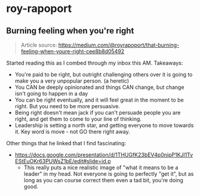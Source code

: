 # roy-rapoport


## Burning feeling when you're right

> Article source: https://medium.com/@royrapoport/that-burning-feeling-when-youre-right-cee8b8d05492

Started reading this as I combed through my inbox this AM.
Takeaways:

- You're paid to be right, but outright challenging others over it is going to make you a very unpopular person. (a heretic)
- You CAN be deeply opinionated and things CAN change, but change isn't going to happen in a day
- You can be right eventually, and it will feel great in the moment to be right. But you need to be more persuasive. 
- Being right doesn't mean jack if you can't persuade people you are right, and get them to come to your line of thinking.
- Leadership is setting a north star, and getting everyone to move towards it. Key word is move - not GO there right away. 



Other things that he linked that I find fascinating:
- https://docs.google.com/presentation/d/1THUGfK23bEV4p0nipP1KJl1TvEStEuOKr63PUWsZ1bE/edit#slide=id.p 
  - This really puts a nice realistic image of "what it means to be a leader" in my head. Not everyone is going to perfectly "get it", but as long as you can course correct them even a tad bit, you're doing good.
